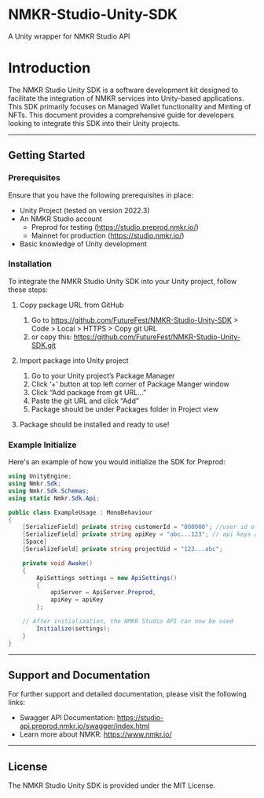 # NMKR-Studio-Unity-SDK
A Unity wrapper for NMKR Studio API


# **Introduction**

The NMKR Studio Unity SDK is a software development kit designed to facilitate the integration of NMKR services into Unity-based applications. This SDK primarily focuses on Managed Wallet functionality and Minting of NFTs. This document provides a comprehensive guide for developers looking to integrate this SDK into their Unity projects.

---

## **Getting Started**

### **Prerequisites**

Ensure that you have the following prerequisites in place:

- Unity Project (tested on version 2022.3)
- An NMKR Studio account
    - Preprod for testing (https://studio.preprod.nmkr.io/)
    - Mainnet for production (https://studio.nmkr.io/)
- Basic knowledge of Unity development

### **Installation**

To integrate the NMKR Studio Unity SDK into your Unity project, follow these steps:

1. Copy package URL from GitHub
    1. Go to https://github.com/FutureFest/NMKR-Studio-Unity-SDK > Code > Local > HTTPS > Copy git URL
    2. or copy this: https://github.com/FutureFest/NMKR-Studio-Unity-SDK.git
    
2. Import package into Unity project
    1. Go to your Unity project’s Package Manager
    2. Click ‘+’ button at top left corner of Package Manger window
    3. Click “Add package from git URL…” 
    4. Paste the git URL and click “Add”
    5. Package should be under Packages folder in Project view
3. Package should be installed and ready to use!


### Example Initialize

Here's an example of how you would initialize the SDK for Preprod:

```csharp
using UnityEngine;
using Nmkr.Sdk;
using Nmkr.Sdk.Schemas;
using static Nmkr.Sdk.Api;

public class ExampleUsage : MonoBehaviour
{
    [SerializeField] private string customerId = "000000"; //user id of NMKR Studio account
    [SerializeField] private string apiKey = "abc...123"; // api keys are created from NMKR Studio website
    [Space]
    [SerializeField] private string projectUid = "123...abc";

    private void Awake()
    {
        ApiSettings settings = new ApiSettings()
        {
            apiServer = ApiServer.Preprod,
            apiKey = apiKey
        };

	// After initialization, the NMKR Studio API can now be used
        Initialize(settings);
    }
}
```

---



## **Support and Documentation**

For further support and detailed documentation, please visit the following links:

- Swagger API Documentation: https://studio-api.preprod.nmkr.io/swagger/index.html
- Learn more about NMKR: https://www.nmkr.io/

---

## **License**

The NMKR Studio Unity SDK is provided under the MIT License.